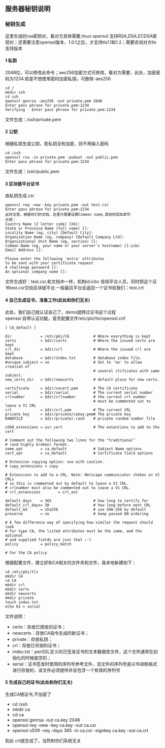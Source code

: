 ## 服务器秘钥说明

### 秘钥生成

这里生成的rsa密钥对，看对方具体需要,linux openssl 支持RSA,DSA,ECDSA密钥对；还需要注意openssl版本，1.0.1之后，才支持tls1.1和1.2；需要咨询对方tls支持版本

#### 1 私钥
2048位，可以修改此命令；aes256加密方式可修改，看对方需要，此处，加密密码为1234.若是不想使用密码加密私钥，可删除-aes256

````
cd /  
mkdir ssh  
cd ssh  
openssl genrsa -aes256 -out private.pem 2048
Enter pass phrase for private.pem:1234
Verifying - Enter pass phrase for private.pem:1234
````

文件生成：/ssh/private.pem

#### 2 公钥
根据私钥生成公钥，若私钥没有加密，则不用输入密码

````
cd /ssh
openssl rsa -in private.pem -pubout -out public.pem
Enter pass phrase for private.pem:1234
````
文件生成：/ssh/public.pem

#### 3 区块链平台证书
由私钥生成.csr
````
openssl req -new -key private.pem -out test.csr
Enter pass phrase for private.pem:1234
此时注意，根据你们的文档，这里只需要设置Common name,其他的回车即可
示例：
Country Name (2 letter code) [XX]:
State or Province Name (full name) []:
Locality Name (eg, city) [Default City]:
Organization Name (eg, company) [Default Company Ltd]:
Organizational Unit Name (eg, section) []:
Common Name (eg, your name or your server's hostname) []:icbc
Email Address []:

Please enter the following 'extra' attributes
to be sent with your certificate request
A challenge password []:
An optional company name []:
````
文件生成好：test.csr,和文档中一样，机构id:icbc 告知平台人员，同时把这个证书test.csr交给区块链平台.一般最后平台会返回一个证书给我们：test.crt

#### 4 自己生成证书，准备工作(此处和你们无关)
此处，我们自己就认证自己了，demo就跨过证书这个过程  
openssl 自带认证功能，首先配置文件/etc/pki/tls/openssl.cnf  
````
[ CA_default ]

dir             = /etc/pki/CA           # Where everything is kept
certs           = $dir/certs            # Where the issued certs are kept
crl_dir         = $dir/crl              # Where the issued crl are kept
database        = $dir/index.txt        # database index file.
#unique_subject = no                    # Set to 'no' to allow creation of
                                        # several ctificates with same subject.
new_certs_dir   = $dir/newcerts         # default place for new certs.

certificate     = $dir/cacert.pem       # The CA certificate
serial          = $dir/serial           # The current serial number
crlnumber       = $dir/crlnumber        # the current crl number
                                        # must be commented out to leave a V1 CRL
crl             = $dir/crl.pem          # The current CRL
private_key     = $dir/private/cakey.pem# The private key
RANDFILE        = $dir/private/.rand    # private random number file

x509_extensions = usr_cert              # The extentions to add to the cert

# Comment out the following two lines for the "traditional"
# (and highly broken) format.
name_opt        = ca_default            # Subject Name options
cert_opt        = ca_default            # Certificate field options

# Extension copying option: use with caution.
# copy_extensions = copy

# Extensions to add to a CRL. Note: Netscape communicator chokes on V2 CRLs
# so this is commented out by default to leave a V1 CRL.
# crlnumber must also be commented out to leave a V1 CRL.
# crl_extensions        = crl_ext

default_days    = 365                   # how long to certify for
default_crl_days= 30                    # how long before next CRL
default_md      = sha256                # use SHA-256 by default
preserve        = no                    # keep passed DN ordering

# A few difference way of specifying how similar the request should look
# For type CA, the listed attributes must be the same, and the optional
# and supplied fields are just that :-)
policy          = policy_match

# For the CA policy

````
根据配置文件，建立好和CA相关的文件夹和文件，我本地新建如下：
````
cd /etc/pki/tls
mkdir CA
cd CA
mkdir crl
mkdir certs
mkdir newcerts
mkdir private
touch index.txt
echo 01 > serial
````
文件说明：
- certs：存放已颁发的证书；
- newcerts：存放CA指令生成的新证书；
- private：存放私钥；
- crl：存放已吊销的证书；
- index.txt：penSSL定义的已签发证书的文本数据库文件，这个文件通常在初始化的时候是空的；
- serial：证书签发时使用的序列号参考文件，该文件的序列号是以16进制格式进行存放的，该文件必须提供并且包含一个有效的序列号

#### 5 生成自己的证书(此处和你们无关)

生成CA根证书,不加密了
- cd /ssh
- mkdir ca
- cd ca
- openssl genrsa -out ca.key 2048
- openssl req -new -key ca.key -out ca.csr
- openssl x509 -req -days 365 -in ca.csr -signkey ca.key -out ca.crt

到此 crt就生成了。当然和你们系统无关
